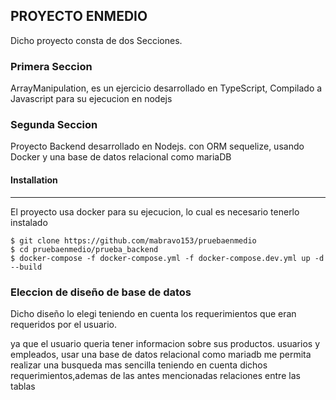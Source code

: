 ## PROYECTO ENMEDIO

Dicho proyecto consta de dos Secciones.

### Primera Seccion

ArrayManipulation, es un ejercicio desarrollado en TypeScript, Compilado a Javascript para su ejecucion en nodejs

### Segunda Seccion

Proyecto Backend desarrollado en Nodejs. con ORM sequelize, usando Docker y una base de datos relacional como mariaDB

#### Installation

---

El proyecto usa docker para su ejecucion, lo cual es necesario tenerlo instalado

```
$ git clone https://github.com/mabravo153/pruebaenmedio
$ cd pruebaenmedio/prueba_backend
$ docker-compose -f docker-compose.yml -f docker-compose.dev.yml up -d --build
```

### Eleccion de diseño de base de datos

Dicho diseño lo elegi teniendo en cuenta los requerimientos que eran requeridos por el usuario.

ya que el usuario queria tener informacion sobre sus productos. usuarios y empleados, usar una base de datos relacional como mariadb me permita realizar una busqueda mas sencilla teniendo en cuenta dichos requerimientos,ademas de las antes mencionadas relaciones entre las tablas
